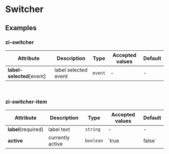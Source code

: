 
# Switcher

## Examples

<ex-code name="ex-switcher-basic"></ex-code>

<ex-code name="ex-switcher-multiple"></ex-code>

<ex-footer edit-link="https://github.com/zeit-ui/vue/edit/master/docs/en-us/components/switcher.md">

<h3>zi-switcher</h3>

| Attribute | Description | Type | Accepted values | Default
| ---------- | ---------- | ---- |  -------------- | ------ |
| **label-selected**[event] | label selected event | `event` | - | - |

<br/>

<h3>zi-switcher-item</h3>

| Attribute | Description | Type | Accepted values | Default
| ---------- | ---------- | ---- |  -------------- | ------ |
| **label**(required) | label text | `string` | - | - |
| **active** | currently active | `boolean` | `true | false` | `false` |

</ex-footer>

